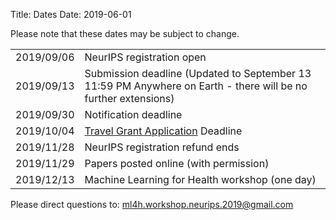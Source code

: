 Title: Dates
Date: 2019-06-01

Please note that these dates may be subject to change.
<div class="table-responsive">
  <table class="table table-bordered">
    <tbody>
        <tr>
            <td>
                2019/09/06
            </td>
            <td>
                NeurIPS registration open
            </td>
        </tr>
        <tr>
            <td>
                2019/09/13
            </td>
            <td>
                Submission deadline (Updated to September 13 11:59 PM Anywhere on Earth - there will be no further extensions)
            </td>
        </tr>
        <tr>
            <td>
                2019/09/30
            </td>
            <td>
                Notification deadline
            </td>
        </tr>
        <tr>
            <td>
                2019/10/04
            </td>
            <td>
                <a href="https://forms.gle/SEc4Nj3RnmN6GN8e8">Travel Grant Application</a> Deadline
            </td>
        </tr>
        <tr>
            <td>
                2019/11/28
            </td>
            <td>
                NeurIPS registration refund ends
            </td>
        </tr>
        <tr>
            <td>
                2019/11/29
            </td>
            <td>
                Papers posted online (with permission)
            </td>
        </tr>
        <tr>
            <td>
                2019/12/13
            </td>
            <td>
                Machine Learning for Health workshop (one day)
            </td>
        </tr>
    </tbody>
  </table>
</div>
Please direct questions to: <a href="mailto:ml4h.workshop.neurips.2019@gmail.com">
                    ml4h.workshop.neurips.2019@gmail.com
                </a>
